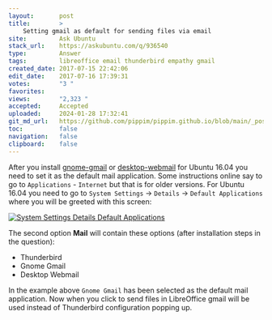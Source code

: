 ```yaml
---
layout:       post
title:        >
    Setting gmail as default for sending files via email
site:         Ask Ubuntu
stack_url:    https://askubuntu.com/q/936540
type:         Answer
tags:         libreoffice email thunderbird empathy gmail
created_date: 2017-07-15 22:42:06
edit_date:    2017-07-16 17:39:31
votes:        "3 "
favorites:    
views:        "2,323 "
accepted:     Accepted
uploaded:     2024-01-28 17:32:41
git_md_url:   https://github.com/pippim/pippim.github.io/blob/main/_posts/2017/2017-07-15-Setting-gmail-as-default-for-sending-files-via-email.md
toc:          false
navigation:   false
clipboard:    false
---
```


After you install [gnome-gmail][1] or [desktop-webmail][2] for Ubuntu 16.04 you need to set it as the default mail application. Some instructions online say to go to `Applications` - `Internet` but that is for older versions. For Ubuntu 16.04 you need to go to `System Settings` -> `Details` -> `Default Applications` where you will be greeted with this screen:

[![System Settings Details Default Applications][3]][3]

The second option **Mail** will contain these options (after installation steps in the question):

 - Thunderbird
 - Gnome Gmail
 - Desktop Webmail

In the example above `Gnome Gmail` has been selected as the default mail application. Now when you click to send files in LibreOffice gmail will be used instead of Thunderbird configuration popping up.

  [1]: https://davesteele.github.io/gnome-gmail/
  [2]: https://packages.ubuntu.com/xenial/desktop-webmail
  [3]: https://i.stack.imgur.com/wmhdd.png
